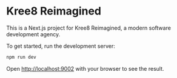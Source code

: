# Kree8 Reimagined

This is a Next.js project for Kree8 Reimagined, a modern software development agency.

To get started, run the development server:

```bash
npm run dev
```

Open [http://localhost:9002](http://localhost:9002) with your browser to see the result.
